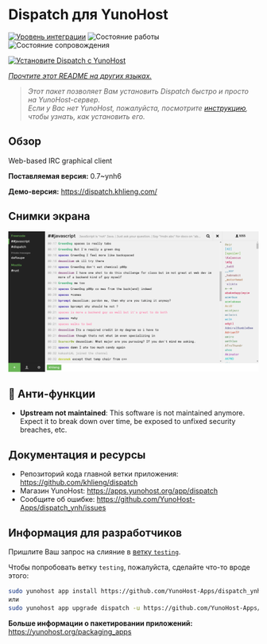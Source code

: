 <!--
Важно: этот README был автоматически сгенерирован <https://github.com/YunoHost/apps/tree/master/tools/readme_generator>
Он НЕ ДОЛЖЕН редактироваться вручную.
-->

# Dispatch для YunoHost

[![Уровень интеграции](https://dash.yunohost.org/integration/dispatch.svg)](https://ci-apps.yunohost.org/ci/apps/dispatch/) ![Состояние работы](https://ci-apps.yunohost.org/ci/badges/dispatch.status.svg) ![Состояние сопровождения](https://ci-apps.yunohost.org/ci/badges/dispatch.maintain.svg)

[![Установите Dispatch с YunoHost](https://install-app.yunohost.org/install-with-yunohost.svg)](https://install-app.yunohost.org/?app=dispatch)

*[Прочтите этот README на других языках.](./ALL_README.md)*

> *Этот пакет позволяет Вам установить Dispatch быстро и просто на YunoHost-сервер.*  
> *Если у Вас нет YunoHost, пожалуйста, посмотрите [инструкцию](https://yunohost.org/install), чтобы узнать, как установить его.*

## Обзор

Web-based IRC graphical client


**Поставляемая версия:** 0.7~ynh6

**Демо-версия:** <https://dispatch.khlieng.com/>

## Снимки экрана

![Снимок экрана Dispatch](./doc/screenshots/screenshot.png)

## :red_circle: Анти-функции

- **Upstream not maintained**: This software is not maintained anymore. Expect it to break down over time, be exposed to unfixed security breaches, etc.

## Документация и ресурсы

- Репозиторий кода главной ветки приложения: <https://github.com/khlieng/dispatch>
- Магазин YunoHost: <https://apps.yunohost.org/app/dispatch>
- Сообщите об ошибке: <https://github.com/YunoHost-Apps/dispatch_ynh/issues>

## Информация для разработчиков

Пришлите Ваш запрос на слияние в [ветку `testing`](https://github.com/YunoHost-Apps/dispatch_ynh/tree/testing).

Чтобы попробовать ветку `testing`, пожалуйста, сделайте что-то вроде этого:

```bash
sudo yunohost app install https://github.com/YunoHost-Apps/dispatch_ynh/tree/testing --debug
или
sudo yunohost app upgrade dispatch -u https://github.com/YunoHost-Apps/dispatch_ynh/tree/testing --debug
```

**Больше информации о пакетировании приложений:** <https://yunohost.org/packaging_apps>
